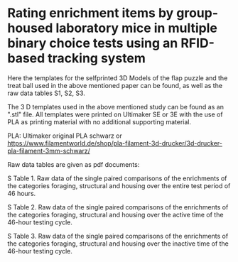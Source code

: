# Rating enrichment items by group-housed laboratory mice in multiple binary choice tests using an RFID-based tracking system
Here the templates for the selfprinted 3D Models of the flap puzzle and the treat ball used in the above mentioned paper can be found, as well as the raw data tables S1, S2, S3. 

The 3 D templates used in the above mentioned study can be found as an ".stl" file. All templates were printed on Ultimaker SE or 3E with the use of PLA as printing material with no additional supporting material. 

PLA: Ultimaker original PLA schwarz or https://www.filamentworld.de/shop/pla-filament-3d-drucker/3d-drucker-pla-filament-3mm-schwarz/

Raw data tables are given as pdf documents:

S Table 1. Raw data of the single paired comparisons of the enrichments of the categories foraging, structural and housing over the entire test period of 46 hours.

S Table 2. Raw data of the single paired comparisons of the enrichments of the categories foraging, structural and housing over the active time of the 46-hour testing cycle.

S Table 3. Raw data of the single paired comparisons of the enrichments of the categories foraging, structural and housing over the inactive time of the 46-hour testing cycle.


